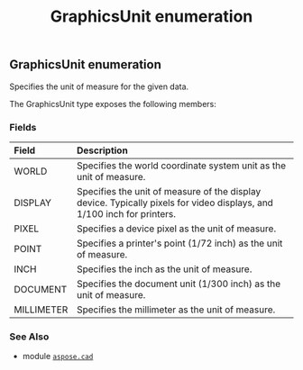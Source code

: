 ﻿---
title: GraphicsUnit enumeration
second_title: Aspose.CAD for Python via .NET API References
description: 
type: docs
weight: 660
url: /aspose.cad/graphicsunit/
is_root: false
---

## GraphicsUnit enumeration

Specifies the unit of measure for the given data.



The GraphicsUnit type exposes the following members:

### Fields
| Field | Description |
| :- | :- |
| WORLD | Specifies the world coordinate system unit as the unit of measure. |
| DISPLAY | Specifies the unit of measure of the display device. Typically pixels for video displays, and 1/100 inch for printers. |
| PIXEL | Specifies a device pixel as the unit of measure. |
| POINT | Specifies a printer's point (1/72 inch) as the unit of measure. |
| INCH | Specifies the inch as the unit of measure. |
| DOCUMENT | Specifies the document unit (1/300 inch) as the unit of measure. |
| MILLIMETER | Specifies the millimeter as the unit of measure. |



### See Also
* module [`aspose.cad`](..)
